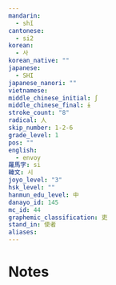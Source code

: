 ```yaml
---
mandarin:
  - shǐ
cantonese:
  - si2
korean:
  - 사
korean_native: ""
japanese:
  - SHI
japanese_nanori: ""
vietnamese:
middle_chinese_initial: ʃ
middle_chinese_final: ɨ
stroke_count: "8"
radical: 人
skip_number: 1-2-6
grade_level: 1
pos: ""
english:
  - envoy
羅馬字: si
韓文: 시
joyo_level: "3"
hsk_level: ""
hanmun_edu_level: 中
danayo_id: 145
mc_id: 44
graphemic_classification: 吏
stand_in: 使者
aliases:
---
```


# Notes
